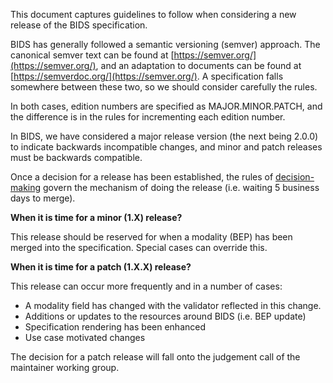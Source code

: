 This document captures guidelines to follow when considering a new release of the BIDS specification.

BIDS has generally followed a semantic versioning (semver) approach.
The canonical semver text can be found at [https://semver.org/](https://semver.org/), and an adaptation to documents can be found at [https://semverdoc.org/](https://semver.org/).
A specification falls somewhere between these two, so we should consider carefully the rules.

In both cases, edition numbers are specified as MAJOR.MINOR.PATCH, and the difference is in the rules for incrementing each edition number.

In BIDS, we have considered a major release version (the next being 2.0.0) to indicate backwards incompatible changes, and minor and patch releases must be backwards compatible.

Once a decision for a release has been established, the rules of [decision-making](DECISION-MAKING) govern the mechanism of doing the release (i.e. waiting 5 business days to merge).

**When it is time for a minor (1.X) release?**

This release should be reserved for when a modality (BEP) has been merged into the specification.
Special cases can override this.

**When it is time for a patch (1.X.X) release?**

This release can occur more frequently and in a number of cases:

- A modality field has changed with the validator reflected in this change.
- Additions or updates to the resources around BIDS (i.e. BEP update)
- Specification rendering has been enhanced
- Use case motivated changes

The decision for a patch release will fall onto the judgement call of the maintainer working group. 
